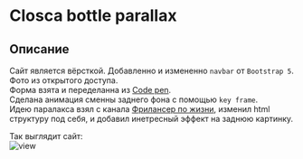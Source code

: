 # Closca bottle parallax

## Описание
Сайт является вёрсткой. Добавленно и измененно `navbar` от `Bootstrap 5`.   
Фото из открытого доступа.     
Форма взята и переделанна из [Code pen](https://codepen.io/soufiane-khalfaoui-hassani/pen/LYpPWda).   
Сделана анимация сменны заднего фона с помощью `key frame`.   
Идею паралакса взял с канала [Фрилансер по жизни](https://www.youtube.com/watch?v=uyBCzC7TIZg&list=PLlv1kZYowcmDJ98BmoWI7gfsq6aQUQ5aF&index=6), изменил html структуру под себя, и добавил инетресный эффект на заднюю картинку.

Так выглядит сайт:  
![view](https://live.staticflickr.com/65535/52032606457_8853034408_h.jpg)
